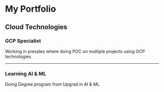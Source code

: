 # My Portfolio

## Cloud Technologies

### GCP Specialist

Working in presales where doing POC on multiple projects using GCP technologies

---
### Learning AI & ML
Doing Degree program from Upgrad in AI & ML




